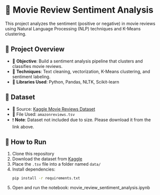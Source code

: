 # 💬 Movie Review Sentiment Analysis

This project analyzes the sentiment (positive or negative) in movie reviews using Natural Language Processing (NLP) techniques and K-Means clustering.

## 📌 Project Overview

- 🎯 **Objective**: Build a sentiment analysis pipeline that clusters and classifies movie reviews.
- 🧠 **Techniques**: Text cleaning, vectorization, K-Means clustering, and sentiment labeling.
- 🧰 **Libraries Used**: Python, Pandas, NLTK, Scikit-learn

## 📁 Dataset

- 🔗 Source: [Kaggle Movie Reviews Dataset](https://www.kaggle.com/datasets/utkarshxy/amazon-movie-reviews)
- 📂 File Used: `amazonreviews.tsv`
- ❗ **Note**: Dataset not included due to size. Please download it from the link above.

## 🚀 How to Run

1. Clone this repository
2. Download the dataset from [Kaggle](https://www.kaggle.com/datasets/utkarshxy/amazon-movie-reviews)
3. Place the `.tsv` file into a folder named `data/`
4. Install dependencies:
   ```bash
   pip install -r requirements.txt
5. Open and run the notebook:
movie_review_sentiment_analysis.ipynb
